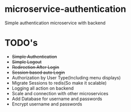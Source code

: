 # microservice-authentication
Simple authentication microservice with backend
# TODO's
- ~~Simple Authentication~~
- ~~Simple Logout~~
- ~~Redirection After Login~~
- ~~Session based auto Login~~
- Authorization by User Type(Including menu displays)
- Migrate Sessions to redis(So make it scalable)
- Logging all action on backend
- Scale and connection with other microservices
- Add Database for username and passwords
- Encrypt username and passwords